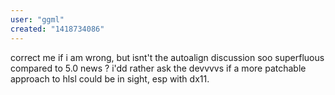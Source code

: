 ```yaml
---
user: "ggml"
created: "1418734086"
---
```


correct me if i am wrong, but isnt't the autoalign discussion soo superfluous compared to 5.0 news ?
i'dd rather ask the devvvvs if a more patchable approach to hlsl could be in sight, esp with dx11.

